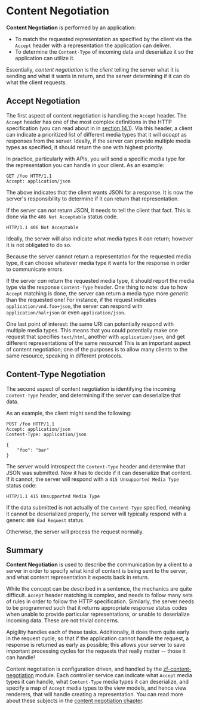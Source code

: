 Content Negotiation
===================

**Content Negotiation** is performed by an application:

- To match the requested representation as specified by the client via the `Accept` header with a
  representation the application can deliver.
- To determine the `Content-Type` of incoming data and deserialize it so the application can utilize
  it.

Essentially, _content negotiation_ is the _client_ telling the server what it is sending and what it
wants in return, and the _server_ determining if it can do what the client requests.

Accept Negotiation
------------------

The first aspect of content negotiation is handling the `Accept` header. The `Accept` header has one
of the most complex definitions in the HTTP specification (you can read about in in [section
14.1](http://www.w3.org/Protocols/rfc2616/rfc2616-sec14.html)). Via this header, a client can
indicate a prioritized list of different media types that it will _accept_ as responses from the
server. Ideally, if the server can provide multiple media types as specified, it should return the
one with highest priority.

In practice, particularly with APIs, you will send a specific media type for the representation you
can handle in your client. As an example:

```HTTP
GET /foo HTTP/1.1
Accept: application/json

```

The above indicates that the client wants JSON for a response. It is now the server's responsibility
to determine if it can return that representation.

If the server can _not_ return JSON, it needs to tell the client that fact. This is done via the
`406 Not Acceptable` status code.

```HTTP
HTTP/1.1 406 Not Acceptable
```

Ideally, the server will also indicate what media types it _can_ return; however it is not obligated
to do so.

Because the server cannot return a representation for the requested media type, it can choose
whatever media type it wants for the response in order to communicate errors.

If the server _can_ return the requested media type, it should report the media type via the
response `Content-Type` header. One thing to note: due to how `Accept` matching is done, the server
can return a media type more _generic_ than the requested one! For instance, if the request
indicates `application/vnd.foo+json`, the server can respond with `application/hal+json` or even
`application/json`.

One last point of interest: the same URI can potentially respond with multiple media types. This
means that you could potentially make one request that specifies `text/html`, another with
`application/json`, and get different representations of the same resource! This is an important
aspect of content negotiation; one of the purposes is to allow many clients to the same resource,
speaking in different protocols.

Content-Type Negotiation
------------------------

The second aspect of content negotiation is identifying the incoming `Content-Type` header, and
determining if the server can deserialize that data.

As an example, the client might send the following:

```HTTP
POST /foo HTTP/1.1
Accept: application/json
Content-Type: application/json

{
    "foo": "bar"
}
```

The server would introspect the `Content-Type` header and determine that JSON was submitted. Now it
has to decide if it can deserialize that content. If it cannot, the server will respond with a `415
Unsupported Media Type` status code:

```HTTP
HTTP/1.1 415 Unsupported Media Type
```

If the data submitted is not actually of the `Content-Type` specified, meaning it cannot be
deserialized properly, the server will typically respond with a generic `400 Bad Request` status.

Otherwise, the server will process the request normally.

Summary
-------

**Content Negotiation** is used to describe the communication by a client to a server in order to
specify what kind of content is being sent to the server, and what content representation it expects
back in return.

While the concept can be described in a sentence, the mechanics are quite difficult. `Accept` header
matching is complex, and needs to follow many sets of rules in order to follow the HTTP
specification. Similarly, the server needs to be programmed such that it returns appropriate
response status codes when unable to provide particular representations, or unable to deserialize
incoming data. These are not trivial concerns.

Apigility handles each of these tasks. Additionally, it does them quite early in the request cycle,
so that if the application cannot handle the request, a response is returned as early as possible;
this allows your server to save important processing cycles for the requests that really matter --
those it can handle!

Content negotiation is configuration driven, and handled by the
[zf-content-negotiation](https://github.com/zfcampus/zf-content-negotiation) module. Each controller
service can indicate what `Accept` media types it can handle, what `Content-Type` media types it can
deserialize, and specify a map of `Accept` media types to the view models, and hence view renderers,
that will handle creating a representation. You can read more about these subjects in the [content
negotiation chapter](/content-negotiation/index.md).
